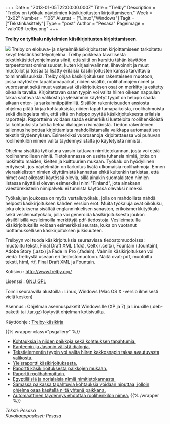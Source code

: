 +++
Date = "2013-01-05T22:00:00.000Z"
Title = "Trelby"
Description = "Trelby on työkalu näytelmien käsikirjoitusten kirjoittamiseen."
Week = "3x02"
Number = "106"
Alustat = ["Linux","Windows"]
Tagit = ["Tekstinkäsittely"]
Type = "post"
Author = "Pesasa"
Pageimage = "valo106-trelby.png"
+++


**Trelby on työkalu näytelmien käsikirjoitusten kirjoittamiseen.**

![ ](/images/valo106-trelby.png "fig:valo106-trelby.png") Trelby on elokuva- ja
näytelmäkäsikirjoitusten kirjoittamiseen tarkoitettu kevyt
tekstinkäsittelyohjelma. Trelby poikkeaa tavallisesta
tekstinkäsittelyohjelmasta siinä, että siitä on karsittu tähän käyttöön
tarpeettomat ominaisuudet, kuten kirjasinvalinnat, lihavoinnit ja muut
muotoilut ja toisaalta lisätty erilaisia käsikirjoitusten kanssa
tarvittavia toiminnallisuuksia. Trelby ohjaa käsikirjoituksen
rakenteiseen muotoon, jossa näytösten tapahtumapaikat, niiden sisältö,
roolihahmojen nimet ja vuorosanat sekä muut vastaavat käsikirjoituksen
osat on merkitty ja esitetty oikealla tavalla. Kirjoitettavan osan
tyypin voi valita hiiren oikean nappulan takaa saatavasta valikosta ja
yleisimmin käytetyt tyypit on helppo saada aikaan enter- ja
sarkainnäppäimillä. Sisällön rakenteisuuden ansiosta ohjelma pitää
kirjaa kohtauksista, niiden tapahtumapaikoista, roolihahmoista sekä
dialogeista niin, että siltä on helppo pyytää käsikirjoituksesta
erilaisia raportteja. Raportteina voidaan saada esimerkiksi luetteloita
roolihenkilöistä tai kohtauksista taikka tietoa dialogien rivimääristä.
Tiedon rakenteinen tallennus helpottaa kirjoittamista mahdollistamalla
vaikkapa automaattisen tekstin täydennyksen. Esimerkiksi vuorosanoja
kirjoitettaessa voi puhuvan roolihenkilön nimen valita täydennyslistalta
jo käytetyistä nimistä.

Ohjelma sisältää työkaluna varsin kattavan nimitietokannan, josta voi
etsiä roolihahmoilleen nimiä. Tietokannassa on useita tuhansia nimiä,
jotka on luokiteltu maiden, kielten ja kulttuurien mukaan. Työkalu on
hyödyllinen erityisesti, jos näytelmään on tarkoitus lisätä ulkomaisia
roolihahmoja. Ennen vieraskielisten nimien käyttämistä kannattaa ehkä
kuitenkin tarkistaa, että nimet ovat oikeasti käytössä olevia, sillä
ainakin suomalaisten nimien listassa näyttäisi olevan esimerkiksi nimi
"Finland", jota ainakaan väestörekisterin nimipalvelu ei tunnista
käytössä olevaksi nimeksi.

Työkalujen joukossa on myös vertailutyökalu, jolla on mahdollista nähdä
helposti käsikirjoituksen kahden version erot. Muita työkaluja ovat
oikoluku, joka oletuksena sisältää englanninkielisen sanaston,
erikoismerkkityökalu sekä vesileimatyökalu, jolla voi generoida
käsikirjoituksesta joukon yksilöllisillä vesileimoilla merkittyjä
pdf-tiedostoja. Vesileimatuilla käsikirjoituksilla voidaan esimerkiksi
seurata, kuka on vuotanut luottamuksellisen käsikirjoituksen
julkisuuteen.

Trelbyyn voi tuoda käsikirjoituksia seuraavissa tiedostomuodoissa:
muotoiltu teksti, Final Draft XML (.fdx), Celtx (.celtx), Fountain
(.fountain), Adobe Story (.astx) ja Fade In Pro (.fadein). Valmiin
käsikirjoituksen voi viedä Trelbystä useaan eri tiedostomuotoon. Näitä
ovat: pdf, muotoiltu teksti, html, rtf, Final Draft XML ja Fountain.

Kotisivu
:   <http://www.trelby.org/>

Lisenssi
:   [GNU GPL](GNU_GPL)

Toimii seuraavilla alustoilla
:   Linux, Windows (Mac OS X -versio ilmeisesti vielä kesken)

Asennus
:   Ohjelman asennuspaketit Windowsille (XP ja 7) ja Linuxille
    (.deb-paketti tai .tar.gz) löytyvät ohjelman kotisivuilta.

Käyttöohje
:   [Trelby-käsikirja](http://www.trelby.org/files/manual.html)

{{% wrapper class="psgallery" %}}
-   [Kohtauksia ja niiden paikkoja sekä kohtauksen
    tapahtumia.](/images/trelby-1.png)
-   [Kapteenin ja Jasonin välistä dialogia.](/images/trelby-2.png)
-   [Tekstielementin tyypin voi valita hiiren kakkosnapin takaa
    avautuvasta valikosta.](/images/trelby-3.png)
-   [Yleisraportti käsikirjoituksesta.](/images/trelby-4.png)
-   [Raportti käsikirjoituksesta paikkojen mukaan.](/images/trelby-5.png)
-   [Raportti roolihahmoittain.](/images/trelby-6.png)
-   [Egyptiläisiä ja norjalaisia nimiä
    nimitietokannasta.](/images/trelby-7.png)
-   [Samassa paikassa tapahtuvia kohtauksia voidaan niputtaa, jolloin
    ohjelma osaa käsitellä niitä yhtenä paikkana.](/images/trelby-8.png)
-   [Automaattinen täydennys ehdottaa roolihenkilön
    nimeä.](/images/trelby-9.png)
{{% /wrapper %}}

*Teksti: Pesasa* <br />
*Kuvakaappaukset: Pesasa*


